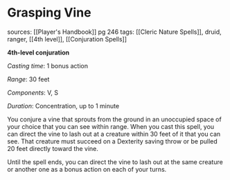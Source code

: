# Grasping Vine
sources: [[Player's Handbook]] pg 246
tags: [[Cleric Nature Spells]], druid, ranger, [[4th level]], [[Conjuration Spells]]

**4th-level conjuration**

*Casting time*: 1 bonus action

*Range*: 30 feet

*Components*: V, S

*Duration*: Concentration, up to 1 minute

You conjure a vine that sprouts from the ground in an unoccupied space of your choice that you can see within range. When you cast this spell, you can direct the vine to lash out at a creature within 30 feet of it that you can see. That creature must succeed on a Dexterity saving throw or be pulled 20 feet directly toward the vine.

Until the spell ends, you can direct the vine to lash out at the same creature or another one as a bonus action on each of your turns.
